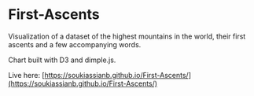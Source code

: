 # First-Ascents

Visualization of a dataset of the highest mountains in the world, their first ascents and a few accompanying words. 

Chart built with D3 and dimple.js.

Live here: [https://soukiassianb.github.io/First-Ascents/](https://soukiassianb.github.io/First-Ascents/)

